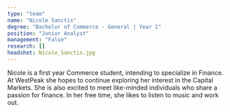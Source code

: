 ```yaml
---
type: "team"
name: "Nicole Sanctis"
degree: "Bachelor of Commerce - General | Year 1"
position: "Junior Analyst"
management: "False"
research: []
headshot: Nicole_Sanctis.jpg
---
```


Nicole is a first year Commerce student, intending to specialize in Finance. At WestPeak she hopes to continue exploring her interest in the Capital Markets. She is also excited to meet like-minded individuals who share a passion for finance. In her free time, she likes to listen to music and work out. 
